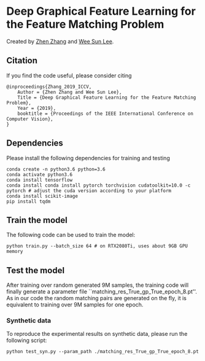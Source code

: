 # Deep Graphical Feature Learning for the Feature Matching Problem

Created by [Zhen Zhang](https://zzhang.org) and [Wee Sun Lee](https://www.comp.nus.edu.sg/~leews/). 


## Citation

If you find the code useful, please consider citing 

```
@inproceedings{Zhang_2019_ICCV,
    Author = {Zhen Zhang and Wee Sun Lee},
    Title = {Deep Graphical Feature Learning for the Feature Matching Problem},
    Year = {2019},
    booktitle = {Proceedings of the IEEE International Conference on Computer Vision},
}
```


## Dependencies

Please install the following dependencies for training and testing

``` shell
conda create -n python3.6 python=3.6
conda activate python3.6
conda install tensorflow
conda install conda install pytorch torchvision cudatoolkit=10.0 -c pytorch # adjust the cuda version according to your platform
conda install scikit-image
pip install tqdm
```

## Train the model 

The following code can be used to train the model:

``` shell
python train.py --batch_size 64 # on RTX2080Ti, uses about 9GB GPU memory
```


## Test the model 
After training over random generated 9M samples, the training code will finally generate a parameter file ``matching_res_True_gp_True_epoch_8.pt''. As in our code the random matching pairs are generated on the fly, it is equivalent to training over 9M samples for one epoch. 


### Synthetic data 
To reproduce the experimental results on synthetic data, please run the following script:

``` shell
python test_syn.py --param_path ./matching_res_True_gp_True_epoch_8.pt
```

